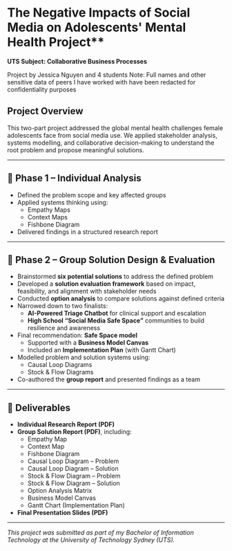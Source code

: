 # The Negative Impacts of Social Media on Adolescents' Mental Health Project** 
**UTS Subject: Collaborative Business Processes**

Project by Jessica Nguyen and 4 students
Note: Full names and other sensitive data of peers I have worked with have been redacted for confidentiality purposes

## Project Overview  
This two-part project addressed the global mental health challenges female adolescents face from social media use. We applied stakeholder analysis, systems modelling, and collaborative decision-making to understand the root problem and propose meaningful solutions.

---

## 🔹 Phase 1 – Individual Analysis  
- Defined the problem scope and key affected groups  
- Applied systems thinking using:
  - Empathy Maps  
  - Context Maps  
  - Fishbone Diagram  
- Delivered findings in a structured research report

---

## 🔹 Phase 2 – Group Solution Design & Evaluation  
- Brainstormed **six potential solutions** to address the defined problem  
- Developed a **solution evaluation framework** based on impact, feasibility, and alignment with stakeholder needs  
- Conducted **option analysis** to compare solutions against defined criteria  
- Narrowed down to two finalists:
  - **AI-Powered Triage Chatbot** for clinical support and escalation  
  - **High School “Social Media Safe Space”** communities to build resilience and awareness  
- Final recommendation: **Safe Space model**  
  - Supported with a **Business Model Canvas**  
  - Included an **Implementation Plan** (with Gantt Chart)  
- Modelled problem and solution systems using:
  - Causal Loop Diagrams  
  - Stock & Flow Diagrams  
- Co-authored the **group report** and presented findings as a team

---

## 📄 Deliverables  
- **Individual Research Report (PDF)**  
- **Group Solution Report (PDF)**, including:  
  - Empathy Map  
  - Context Map  
  - Fishbone Diagram  
  - Causal Loop Diagram – Problem  
  - Causal Loop Diagram – Solution  
  - Stock & Flow Diagram – Problem  
  - Stock & Flow Diagram – Solution  
  - Option Analysis Matrix  
  - Business Model Canvas  
  - Gantt Chart (Implementation Plan)  
- **Final Presentation Slides (PDF)**

---

_This project was submitted as part of my Bachelor of Information Technology at the University of Technology Sydney (UTS)._
